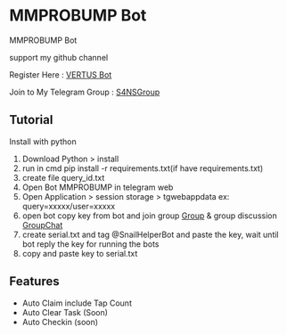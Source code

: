 # MMPROBUMP Bot
MMPROBUMP Bot 

support my github channel 

Register Here : [VERTUS Bot](https://t.me/MMproBump_bot?start=ref_7147799703)

Join to My Telegram Group : [S4NSGroup](https://t.me/sansxgroup)


## Tutorial

Install with python

1. Download Python > install
2. run in cmd pip install -r requirements.txt(if have requirements.txt)
3. create file query_id.txt
4. Open Bot MMPROBUMP in telegram web
5. Open Application > session storage > tgwebappdata ex: query=xxxxx/user=xxxxx
6. open bot copy key from bot and join group [Group](https://t.me/sansxgroup) & group discussion [GroupChat](https://t.me/+gU8ad-nLYNI3NjY1)
7. create serial.txt and tag @SnailHelperBot and paste the key, wait until bot reply the key for running the bots
8. copy and paste key to serial.txt


## Features
- Auto Claim include Tap Count
- Auto Clear Task (Soon)
- Auto Checkin (soon)
